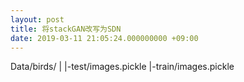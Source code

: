```yaml
---
layout: post
title: 将stackGAN改写为SDN
date: 2019-03-11 21:05:24.000000000 +09:00
---
```



Data/birds/
|
|-test/images.pickle
|-train/images.pickle
